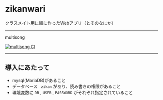 # zikanwari

クラスメイト用に雑に作ったWebアプリ（とそのなにか）

---

multisong

[![multisong CI](https://github.com/zikanwari/zikanwari/actions/workflows/multisong.yml/badge.svg)](https://github.com/zikanwari/zikanwari/actions/workflows/multisong.yml)

---

## 導入にあたって
- mysql(MariaDB)があること
- データベース ` zikan` があり、読み書きの権限があること
- 環境変数に `DB` , `USER` , `PASSWORD` がそれぞれ指定されていること